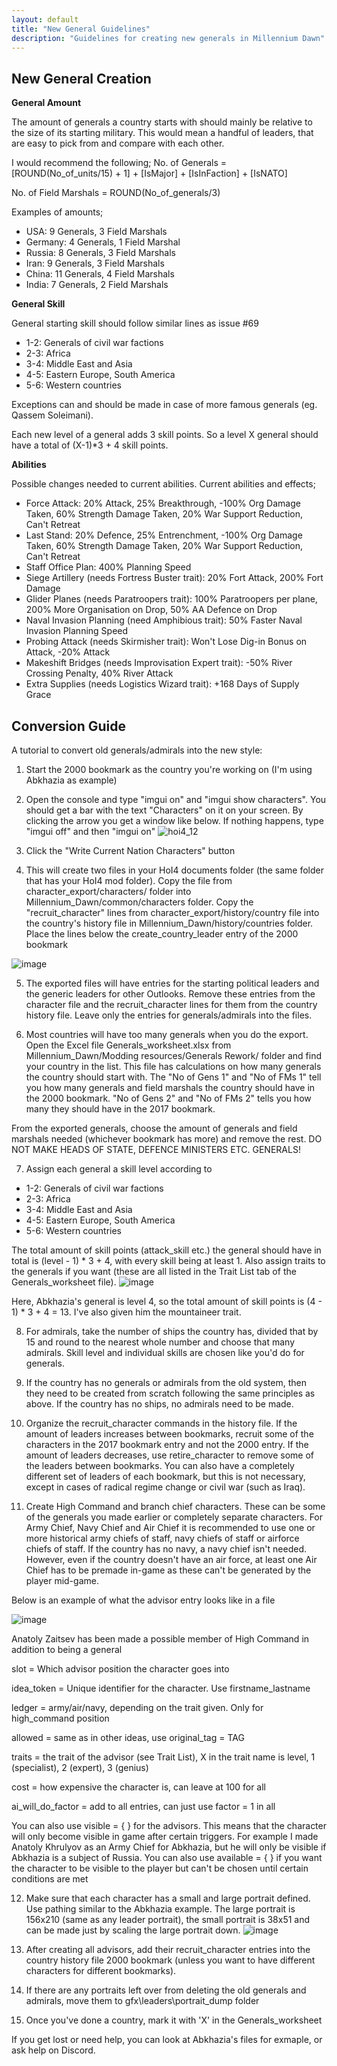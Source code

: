 ```yaml
---
layout: default
title: "New General Guidelines"
description: "Guidelines for creating new generals in Millennium Dawn"
---
```


## New General Creation
**General Amount**

The amount of generals a country starts with should mainly be relative to the size of its starting military. This would mean a handful of leaders, that are easy to pick from and compare with each other.

I would recommend the following; No. of Generals = \[ROUND(No_of_units/15) + 1\] + \[IsMajor\] + \[IsInFaction\] + \[IsNATO\]

No. of Field Marshals = ROUND(No_of_generals/3)

Examples of amounts;

* USA: 9 Generals, 3 Field Marshals
* Germany: 4 Generals, 1 Field Marshal
* Russia: 8 Generals, 3 Field Marshals
* Iran: 9 Generals, 3 Field Marshals
* China: 11 Generals, 4 Field Marshals
* India: 7 Generals, 2 Field Marshals

**General Skill**

General starting skill should follow similar lines as issue #69

* 1-2: Generals of civil war factions
* 2-3: Africa
* 3-4: Middle East and Asia
* 4-5: Eastern Europe, South America
* 5-6: Western countries

Exceptions can and should be made in case of more famous generals (eg. Qassem Soleimani).

Each new level of a general adds 3 skill points. So a level X general should have a total of (X-1)\*3 + 4 skill points.

**Abilities**

Possible changes needed to current abilities. Current abilities and effects;

* Force Attack: 20% Attack, 25% Breakthrough, -100% Org Damage Taken, 60% Strength Damage Taken, 20% War Support Reduction, Can't Retreat
* Last Stand: 20% Defence, 25% Entrenchment, -100% Org Damage Taken, 60% Strength Damage Taken, 20% War Support Reduction, Can't Retreat
* Staff Office Plan: 400% Planning Speed
* Siege Artillery (needs Fortress Buster trait): 20% Fort Attack, 200% Fort Damage
* Glider Planes (needs Paratroopers trait): 100% Paratroopers per plane, 200% More Organisation on Drop, 50% AA Defence on Drop
* Naval Invasion Planning (need Amphibious trait): 50% Faster Naval Invasion Planning Speed
* Probing Attack (needs Skirmisher trait): Won't Lose Dig-in Bonus on Attack, -20% Attack
* Makeshift Bridges (needs Improvisation Expert trait): -50% River Crossing Penalty, 40% River Attack
* Extra Supplies (needs Logistics Wizard trait): +168 Days of Supply Grace


## Conversion Guide
A tutorial to convert old generals/admirals into the new style:

1. Start the 2000 bookmark as the country you're working on (I'm using Abkhazia as example)

2. Open the console and type "imgui on" and "imgui show characters". You should get a bar with the text "Characters" on it on your screen. By clicking the arrow you get a  window like below. If nothing happens, type "imgui off" and then "imgui on"
![hoi4_12](/uploads/2382a2df47954870901da2fea9edccab/hoi4_12.png)

3. Click the "Write Current Nation Characters" button

4. This will create two files in your HoI4 documents folder (the same folder that has your HoI4 mod folder). Copy the file from character_export/characters/ folder into Millennium_Dawn/common/characters folder. Copy the "recruit_character" lines from character_export/history/country file into the country's history file in Millennium_Dawn/history/countries folder. Place the lines below the create_country_leader entry of the 2000 bookmark

![image](/uploads/259ebd3172d2619400ee045db54961e9/image.png)

5. The exported files will have entries for the starting political leaders and the generic leaders for other Outlooks. Remove these entries from the character file and the recruit_character lines for them from the country history file. Leave only the entries for generals/admirals into the files.

6. Most countries will have too many generals when you do the export. Open the Excel file Generals_worksheet.xlsx from Millennium_Dawn/Modding resources/Generals Rework/ folder and find your country in the list. This file has calculations on how many generals the country should start with. The "No of Gens 1" and "No of FMs 1" tell you how many generals and field marshals the country should have in the 2000 bookmark. "No of Gens 2" and "No of FMs 2" tells you how many they should have in the 2017 bookmark.

From the exported generals, choose the amount of generals and field marshals needed (whichever bookmark has more) and remove the rest. DO NOT MAKE HEADS OF STATE, DEFENCE MINISTERS ETC. GENERALS!

7. Assign each general a skill level according to

* 1-2: Generals of civil war factions
* 2-3: Africa
* 3-4: Middle East and Asia
* 4-5: Eastern Europe, South America
* 5-6: Western countries

The total amount of skill points (attack_skill etc.) the general should have in total is (level - 1) * 3 + 4, with every skill being at least 1. Also assign traits to the generals if you want (these are all listed in the Trait List tab of the Generals_worksheet file).
![image](/uploads/3fd68824a1e2216db70740687a8f4967/image.png)

Here, Abkhazia's general is level 4, so the total amount of skill points is (4 - 1) * 3 + 4 = 13. I've also given him the mountaineer trait.

8. For admirals, take the number of ships the country has, divided that by 15 and round to the nearest whole number and choose that many admirals. Skill level and individual skills are chosen like you'd do for generals.

9. If the country has no generals or admirals from the old system, then they need to be created from scratch following the same principles as above. If the country has no ships, no admirals need to be made.

10. Organize the recruit_character commands in the history file. If the amount of leaders increases between bookmarks, recruit some of the characters in the 2017 bookmark entry and not the 2000 entry. If the amount of leaders decreases, use retire_character to remove some of the leaders between bookmarks. You can also have a completely different set of leaders of each bookmark, but this is not necessary, except in cases of radical regime change or civil war (such as Iraq).

11. Create High Command and branch chief characters. These can be some of the generals you made earlier or completely separate characters. For Army Chief, Navy Chief and Air Chief it is recommended to use one or more historical army chiefs of staff, navy chiefs of staff or airforce chiefs of staff. If the country has no navy, a navy chief isn't needed. However, even if the country doesn't have an air force, at least one Air Chief has to be premade in-game as these can't be generated by the player mid-game.

Below is an example of what the advisor entry looks like in a file

![image](/uploads/4640a3cb69bef1ef69100774fcedccf3/image.png)

Anatoly Zaitsev has been made a possible member of High Command in addition to being a general

slot = Which advisor position the character goes into

idea_token = Unique identifier for the character. Use firstname_lastname

ledger = army/air/navy, depending on the trait given. Only for high_command position

allowed = same as in other ideas, use original_tag = TAG

traits = the trait of the advisor (see Trait List), X in the trait name is level, 1 (specialist), 2 (expert), 3 (genius)

cost = how expensive the character is, can leave at 100 for all

ai_will_do_factor = add to all entries, can just use factor = 1 in all

You can also use visible = { } for the advisors. This means that the character will only become visible in game after certain triggers. For example I made Anatoly Khrulyov as an Army Chief for Abkhazia, but he will only be visible if Abkhazia is a subject of Russia. You can also use available = { } if you want the character to be visible to the player but can't be chosen until certain conditions are met

12. Make sure that each character has a small and large portrait defined. Use pathing similar to the Abkhazia example. The large portrait is 156x210 (same as any leader portrait), the small portrait is 38x51 and can be made just by scaling the large portrait down.
![image](/uploads/88d0c0c3ba669d27143403d542576bd0/image.png)

13. After creating all advisors, add their recruit_character entries into the country history file 2000 bookmark (unless you want to have different characters for different bookmarks).

14. If there are any portraits left over from deleting the old generals and admirals, move them to gfx\leaders\portrait_dump folder

15. Once you've done a country, mark it with 'X' in the Generals_worksheet

If you get lost or need help, you can look at Abkhazia's files for exmaple, or ask help on Discord.
